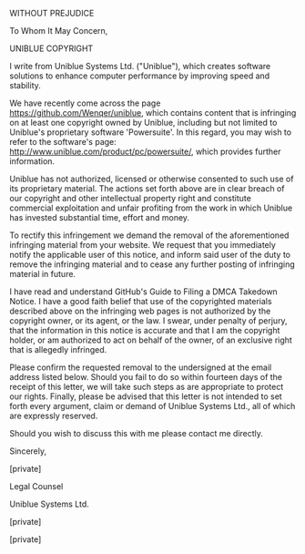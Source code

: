WITHOUT PREJUDICE

To Whom It May Concern,

UNIBLUE COPYRIGHT

I write from Uniblue Systems Ltd. ("Uniblue"), which creates software solutions to enhance computer performance by improving speed and stability.

We have recently come across the page https://github.com/Wenqer/uniblue, which contains content that is infringing on at least one copyright owned by Uniblue, including but not limited to Uniblue's proprietary software 'Powersuite'. In this regard, you may wish to refer to the software's page: http://www.uniblue.com/product/pc/powersuite/, which provides further information.

Uniblue has not authorized, licensed or otherwise consented to such use of its proprietary material. The actions set forth above are in clear breach of our copyright and other intellectual property right and constitute commercial exploitation and unfair profiting from the work in which Uniblue has invested substantial time, effort and money.

To rectify this infringement we demand the removal of the aforementioned infringing material from your website. We request that you immediately notify the applicable user of this notice, and inform said user of the duty to remove the infringing material and to cease any further posting of infringing material in future.

I have read and understand GitHub's Guide to Filing a DMCA Takedown Notice. I have a good faith belief that use of the copyrighted materials described above on the infringing web pages is not authorized by the copyright owner, or its agent, or the law. I swear, under penalty of perjury, that the information in this notice is accurate and that I am the copyright holder, or am authorized to act on behalf of the owner, of an exclusive right that is allegedly infringed.

Please confirm the requested removal to the undersigned at the email address listed below. Should you fail to do so within fourteen days of the receipt of this letter, we will take such steps as are appropriate to protect our rights. Finally, please be advised that this letter is not intended to set forth every argument, claim or demand of Uniblue Systems Ltd., all of which are expressly reserved.

Should you wish to discuss this with me please contact me directly.

Sincerely,

[private]

Legal Counsel

Uniblue Systems Ltd.

[private]

[private]
